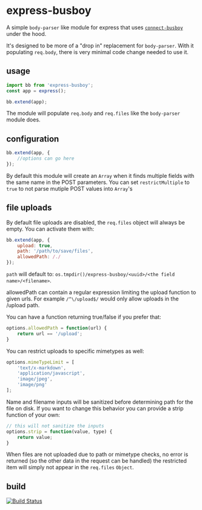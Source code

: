 # express-busboy

A simple `body-parser` like module for express that
uses [`connect-busboy`](https://github.com/mscdex/connect-busboy) under the hood.

It's designed to be more of a "drop in" replacement for `body-parser`.
With it populating `req.body`, there is very minimal code change needed to use it.

usage
-----

```js
import bb from 'express-busboy';
const app = express();

bb.extend(app);
```

The module will populate `req.body` and `req.files` like the `body-parser` module does.

configuration
-------------

```js
bb.extend(app, {
    //options can go here
});
```

By default this module will create an `Array` when it finds multiple fields with the
same name in the POST parameters. You can set `restrictMultiple` to `true` to 
not parse mutiple POST values into `Array`'s

file uploads
------------

By default file uploads are disabled, the `req.files` object will always be empty. You can activate them with:

```js
bb.extend(app, {
    upload: true,
    path: '/path/to/save/files',
    allowedPath: /./
});
```

`path` will default to: `os.tmpdir()/express-busboy/<uuid>/<the field name>/<filename>`.

allowedPath can contain a regular expression limiting the upload function to given urls. For example `/^\/upload$/` would only allow uploads in the /upload path.


You can have a function returning true/false if you prefer that:

```js
options.allowedPath = function(url) {
    return url == '/upload';
}
```

You can restrict uploads to specific mimetypes as well:

```js
options.mimeTypeLimit = [
    'text/x-markdown',
    'application/javascript',
    'image/jpeg',
    'image/png'
];
```

Name and filename inputs will be sanitized before determining path for the file on disk.  If you want to change this behavior you can provide a strip function of your own:

```js
// this will not sanitize the inputs
options.strip = function(value, type) {
    return value;
}
```

When files are not uploaded due to path or mimetype checks, no error is returned (so the other data in the request can be handled) the restricted item
will simply not appear in the `req.files` `Object`.

build
-----

[![Build Status](https://travis-ci.org/yahoo/express-busboy.svg?branch=master)](https://travis-ci.org/yahoo/express-busboy)
